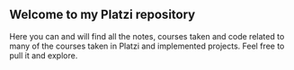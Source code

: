 ## Welcome to my Platzi repository

Here you can and will find all the notes, courses taken and code related to many of the courses taken in Platzi and implemented projects.
Feel free to pull it and explore.


